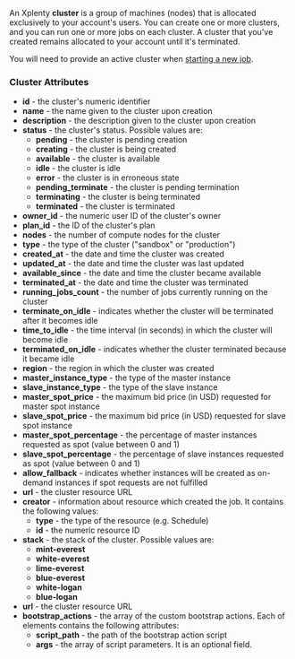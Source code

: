 An Xplenty **cluster** is a group of machines (nodes) that is allocated exclusively to your account's users. You can create one or more clusters, and you can run one or more jobs on each cluster. A cluster that you've created remains allocated to your account until it's terminated.

You will need to provide an active cluster when [starting a new job](https://github.com/xplenty/xplenty-api-doc-v2/blob/master/sections/run-job.md).

### Cluster Attributes

* **id** - the cluster's numeric identifier
* **name** - the name given to the cluster upon creation
* **description** - the description given to the cluster upon creation
* **status** - the cluster's status. Possible values are:
    * **pending** - the cluster is pending creation
    * **creating** - the cluster is being created
    * **available** - the cluster is available
    * **idle** - the cluster is idle
    * **error** - the cluster is in erroneous state
    * **pending_terminate** - the cluster is pending termination
    * **terminating** - the cluster is being terminated
    * **terminated** - the cluster is terminated
* **owner_id** - the numeric user ID of the cluster's owner
* **plan_id** - the ID of the cluster's plan
* **nodes** - the number of compute nodes for the cluster
* **type** - the type of the cluster ("sandbox" or "production")
* **created_at** - the date and time the cluster was created
* **updated_at** - the date and time the cluster was last updated
* **available_since** - the date and time the cluster became available
* **terminated_at** - the date and time the cluster was terminated
* **running_jobs_count** - the number of jobs currently running on the cluster
* **terminate_on_idle** - indicates whether the cluster will be terminated after it becomes idle
* **time_to_idle** - the time interval (in seconds) in which the cluster will become idle
* **terminated_on_idle** - indicates whether the cluster terminated because it became idle
* **region** - the region in which the cluster was created
* **master_instance_type** - the type of the master instance
* **slave_instance_type** - the type of the slave instance
* **master_spot_price** - the maximum bid price (in USD) requested for master spot instance
* **slave_spot_price** - the maximum bid price (in USD) requested for slave spot instance
* **master_spot_percentage** - the percentage of master instances requested as spot (value between 0 and 1)
* **slave_spot_percentage** - the percentage of slave instances requested as spot (value between 0 and 1)
* **allow_fallback** - indicates whether instances will be created as on-demand instances if spot requests are not fulfilled
* **url** - the cluster resource URL
* **creator** - information about resource which created the job. It contains the following values:
  * **type** - the type of the resource (e.g. Schedule)
  * **id** - the numeric resource ID
* **stack** - the stack of the cluster. Possible values are:
  * **mint-everest**
  * **white-everest**
  * **lime-everest**
  * **blue-everest**
  * **white-logan**
  * **blue-logan**
* **url** - the cluster resource URL
* **bootstrap_actions** - the array of the custom bootstrap actions. Each of elements contains the following attributes:
  * **script_path** - the path of the bootstrap action script
  * **args** - the array of script parameters. It is an optional field.
